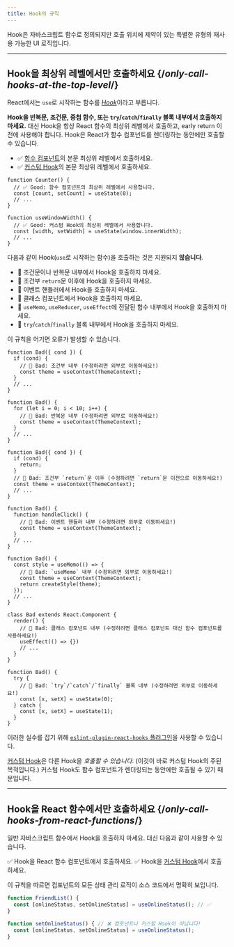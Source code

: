 ```yaml
---
title: Hook의 규칙
---
```


<Intro>
Hook은 자바스크립트 함수로 정의되지만 호출 위치에 제약이 있는 특별한 유형의 재사용 가능한 UI 로직입니다.
</Intro>

<InlineToc />

---

##  Hook을 최상위 레벨에서만 호출하세요 {/*only-call-hooks-at-the-top-level*/}

React에서는 `use`로 시작하는 함수를 [*Hook*](/reference/react)이라고 부릅니다.

**Hook을 반복문, 조건문, 중첩 함수, 또는 `try`/`catch`/`finally` 블록 내부에서 호출하지 마세요.** 대신 Hook을 항상 React 함수의 최상위 레벨에서 호출하고, early return 이전에 사용해야 합니다. Hook은 React가 함수 컴포넌트를 렌더링하는 동안에만 호출할 수 있습니다.

* ✅ [함수 컴포넌트](/learn/your-first-component)의 본문 최상위 레벨에서 호출하세요.
* ✅ [커스텀 Hook](/learn/reusing-logic-with-custom-hooks)의 본문 최상위 레벨에서 호출하세요.

```js{2-3,8-9}
function Counter() {
  // ✅ Good: 함수 컴포넌트의 최상위 레벨에서 사용합니다.
  const [count, setCount] = useState(0);
  // ...
}

function useWindowWidth() {
  // ✅ Good: 커스텀 Hook의 최상위 레벨에서 사용합니다.
  const [width, setWidth] = useState(window.innerWidth);
  // ...
}
```

다음과 같이 Hook(`use`로 시작하는 함수)을 호출하는 것은 지원되지 **않습니다**.

* 🔴 조건문이나 반복문 내부에서 Hook을 호출하지 마세요.
* 🔴 조건부 `return`문 이후에 Hook을 호출하지 마세요.
* 🔴 이벤트 핸들러에서 Hook을 호출하지 마세요.
* 🔴 클래스 컴포넌트에서 Hook을 호출하지 마세요.
* 🔴 `useMemo`, `useReducer`, `useEffect`에 전달된 함수 내부에서 Hook을 호출하지 마세요.
* 🔴 `try`/`catch`/`finally` 블록 내부에서 Hook을 호출하지 마세요.

이 규칙을 어기면 오류가 발생할 수 있습니다.

```js{3-4,11-12,20-21}
function Bad({ cond }) {
  if (cond) {
    // 🔴 Bad: 조건부 내부 (수정하려면 외부로 이동하세요!)
    const theme = useContext(ThemeContext);
  }
  // ...
}

function Bad() {
  for (let i = 0; i < 10; i++) {
    // 🔴 Bad: 반복문 내부 (수정하려면 외부로 이동하세요!)
    const theme = useContext(ThemeContext);
  }
  // ...
}

function Bad({ cond }) {
  if (cond) {
    return;
  }
  // 🔴 Bad: 조건부 `return`문 이후 (수정하려면 `return`문 이전으로 이동하세요!)
  const theme = useContext(ThemeContext);
  // ...
}

function Bad() {
  function handleClick() {
    // 🔴 Bad: 이벤트 핸들러 내부 (수정하려면 외부로 이동하세요!)
    const theme = useContext(ThemeContext);
  }
  // ...
}

function Bad() {
  const style = useMemo(() => {
    // 🔴 Bad: `useMemo` 내부 (수정하려면 외부로 이동하세요!)
    const theme = useContext(ThemeContext);
    return createStyle(theme);
  });
  // ...
}

class Bad extends React.Component {
  render() {
    // 🔴 Bad: 클래스 컴포넌트 내부 (수정하려면 클래스 컴포넌트 대신 함수 컴포넌트를 사용하세요!)
    useEffect(() => {})
    // ...
  }
}

function Bad() {
  try {
    // 🔴 Bad: `try`/`catch`/`finally` 블록 내부 (수정하려면 외부로 이동하세요!)
    const [x, setX] = useState(0);
  } catch {
    const [x, setX] = useState(1);
  }
}
```

이러한 실수를 잡기 위해 [`eslint-plugin-react-hooks` 플러그인](https://www.npmjs.com/package/eslint-plugin-react-hooks)을 사용할 수 있습니다.

<Note>

[커스텀 Hook](/learn/reusing-logic-with-custom-hooks)은 다른 Hook을 *호출할 수 있습니다*. (이것이 바로 커스텀 Hook의 주된 목적입니다.) 커스텀 Hook도 함수 컴포넌트가 렌더링되는 동안에만 호출될 수 있기 때문입니다.

</Note>

---

## Hook을 React 함수에서만 호출하세요 {/*only-call-hooks-from-react-functions*/}

일반 자바스크립트 함수에서 Hook을 호출하지 마세요. 대신 다음과 같이 사용할 수 있습니다.

✅ Hook을 React 함수 컴포넌트에서 호출하세요.
✅ Hook을 [커스텀 Hook](/learn/reusing-logic-with-custom-hooks#extracting-your-own-custom-hook-from-a-component)에서 호출하세요.

이 규칙을 따르면 컴포넌트의 모든 상태 관리 로직이 소스 코드에서 명확히 보입니다.

```js {2,5}
function FriendList() {
  const [onlineStatus, setOnlineStatus] = useOnlineStatus(); // ✅
}

function setOnlineStatus() { // ❌ 컴포넌트나 커스텀 Hook이 아닙니다!
  const [onlineStatus, setOnlineStatus] = useOnlineStatus();
}
```
